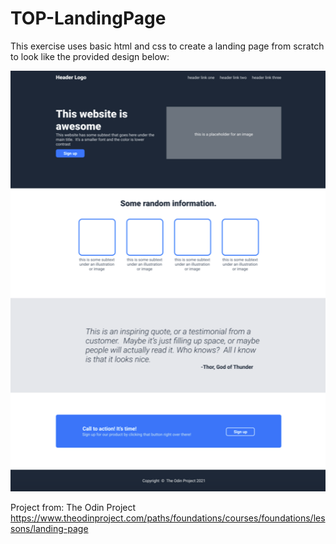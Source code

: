 # TOP-LandingPage

This exercise uses basic html and css to create a landing page from scratch to look like the provided design below:

<img src="landingpage.png">

Project from: The Odin Project https://www.theodinproject.com/paths/foundations/courses/foundations/lessons/landing-page
